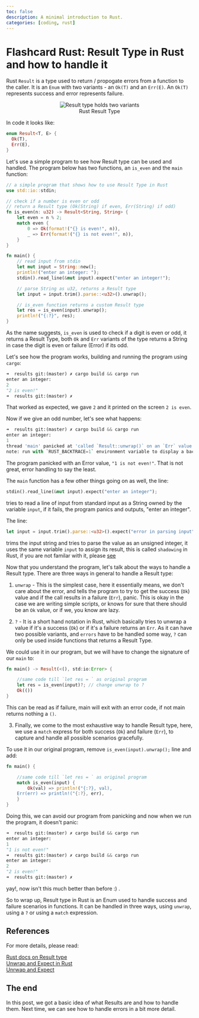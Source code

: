 ```yaml
---
toc: false
description: A minimal introduction to Rust.
categories: [coding, rust]
---
```

# Flashcard Rust: Result Type in Rust and how to handle it

Rust `Result` is a type used to return / propogate errors from a function to the 
caller. It is an `Enum` with two variants - an `Ok(T)` and an `Err(E)`. 
An `Ok(T)` represents success and error represents failure.


<figure align="center">
<img src="https://i.imgur.com/lxPnX5U.jpg" alt="Result type holds two variants"/>
<figcaption>Rust Result Type</figcaption>
</figure>

In code it looks like:

```rust
enum Result<T, E> {
  Ok(T),
  Err(E),
}
```

Let's use a simple program to see how Result type can be used and handled.
The program below has two functions, an `is_even` and the `main`  function:

```rust
// a simple program that shows how to use Result Type in Rust
use std::io::stdin;

// check if a number is even or odd
// return a Result type (Ok(String) if even, Err(String) if odd)
fn is_even(n: u32) -> Result<String, String> {
    let even = n % 2;
    match even {
        0 => Ok(format!("{} is even!", n)),
        _ => Err(format!("{} is not even!", n)),
    }
}

fn main() {
    // read input from stdin
    let mut input = String::new();
    println!("enter an integer: ");
    stdin().read_line(&mut input).expect("enter an integer!");

    // parse String as u32, returns a Result type
    let input = input.trim().parse::<u32>().unwrap();

    // is_even function returns a custom Result type
    let res = is_even(input).unwrap();
    println!("{:?}", res);
}
```

As the name suggests, `is_even` is used to check if a digit is even or odd, 
it returns a Result Type, both `Ok` and `Err` variants of the type returns
a String in case the digit is even or failure (Error) if its odd.

Let's see how the program works, building and running the program using `cargo`:

```python
➜  results git:(master) ✗ cargo build && cargo run
enter an integer:
2
"2 is even!"
➜  results git:(master) ✗
```

That worked as expected, we gave `2` and it printed on the screen `2 is even`.

Now if we give an odd number, let's see what happens:

```python
➜  results git:(master) ✗ cargo build && cargo run
enter an integer:
1
thread 'main' panicked at 'called `Result::unwrap()` on an `Err` value: "1 is not even!"', src/main.rs:24:30
note: run with `RUST_BACKTRACE=1` environment variable to display a backtrace
```

The program panicked with an Error value, `"1 is not even!"`. That is not great, 
error handling to say the least.


The `main` function has a few other things going on as well, the line:

```rust
stdin().read_line(&mut input).expect("enter an integer");
```

tries to read a line of input from standard input as a String  owned by the variable `input`,
if it fails, the program panics and outputs, "enter an integer".

The line: 

```rust
let input = input.trim().parse::<u32>().expect("error in parsing input");
```

trims the input string and tries to parse the value as an unsigned integer, 
it uses the same variable `input` to assign its result, this is called
`shadowing` in Rust, if you are not familar with it, please [see](https://rahul.onl/coding/2020/03/16/vars.html)

Now that you understand the program, let's talk about the ways to handle a 
Result type. There are three ways in general to handle a Result type:

1. `unwrap` - This is the simplest case, here it essentially means, we don't
care about the error, and tells the program to try to get the success (`Ok`) value
and if the call results in  a failure (`Err`), panic. This is okay in the case
we are writing simple scripts, or knows for sure that there should be an `Ok` value,
or if we, you know are lazy.

2. `?` - It is a short hand notation in Rust, which basically tries to unwrap
a value if it's a success (`Ok`) or if it's a failure returns an `Err`. As it can
have two possible variants, and `errors` have to be handled some way, `?`
can only be used inside functions that returns a  Result Type.

We could use it in our program, but we will have to change the  signature of our `main` to:

```rust
fn main() -> Result(<(), std:io:Error> {

    //same code till `let res = ` as original program
    let res = is_even(input)?; // change unwrap to ?
    Ok(())
}
```
This can be read as if failure, main will exit with an error code, if not main
returns nothing a `()`.

3. Finally, we come to the most exhaustive way to handle Result type, here,
we use a `match` express for both success (`Ok`) and failure (`Err`), to capture
and handle all possible scenarios gracefully.

To use it in our original program, remove `is_even(input).unwrap();` line and add:

```rust
fn main() {

    //same code till `let res = ` as original program
    match is_even(input) {
    	Ok(val) => println!("{:?}, val),
	Err(err) => println!("{:?}, err),
    }
}
```

Doing this, we can avoid our program from panicking and now when we run the program,
it doesn't panic:

```python
➜  results git:(master) ✗ cargo build && cargo run
enter an integer:
1
"1 is not even!"
➜  results git:(master) ✗ cargo build && cargo run
enter an integer:
2
"2 is even!"
➜  results git:(master) ✗
```

yay!, now isn't this much better than before :) .

So to wrap up, Result type in Rust is an Enum used to handle success and failure 
scenarios in functions. It can be handled in three ways, using `unwrap`,
using a `?` or using a `match` expression.

## References

For more details, please read:

[Rust docs on Result type](https://doc.rust-lang.org/std/result/index.html)<br/>
[Unwrap and Expect in Rust](https://jakedawkins.com/2020-04-16-unwrap-expect-rust/)<br/>
[Unrwap and Expect](https://learning-rust.github.io/docs/e4.unwrap_and_expect.html)


## The end

In this post, we got a basic idea of what Results are and how to handle them.
Next time, we can see how to handle errors in a bit more detail.

